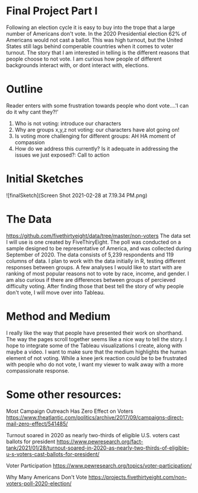 # Final Project Part I

Following an election cycle it is easy to buy into the trope that a large number of Americans don't vote. In the 2020 Presidential election 62% of Americans would not cast a ballot. This was high turnout, but the United States still lags behind comperable countries when it comes to voter turnout. The story that I am interested in telling is the different reasons that people choose to not vote. I am curious how people of different backgrounds interact with, or dont interact with, elections.

# Outline
Reader enters with some frustration towards people who dont vote....'I can do it why cant they?!'

1. Who is not voting: introduce our characters
3. Why are groups x,y,z not voting: our characters have alot going on!
4. Is voting more challenging for different groups: AH HA moment of compassion
5. How do we address this currently? Is it adequate in addressing the issues we just exposed?: Call to action


# Initial Sketches
![finalSketch](Screen Shot 2021-02-28 at 7.19.34 PM.png)


# The Data
https://github.com/fivethirtyeight/data/tree/master/non-voters
The data set I will use is one created by FiveThiryEight. The poll was conducted on a sample designed to be representative of America, and was collected during September of 2020. The data consists of 5,239 respondents and 119 columns of data. I plan to work with the data initially in R, testing different responses between groups. A few analyses I would like to start with are ranking of most popular reasons not to vote by race, income, and gender. I am also curious if there are differences between groups of percieved difficulty voting. After finding those that best tell the story of why people don't vote, I will move over into Tableau.

# Method and Medium
I really like the way that people have presented their work on shorthand. The way the pages scroll together seems like a nice way to tell the story. I hope to integrate some of the Tableau visualizations I create, along with maybe a video. I want to make sure that the medium highlights the human element of not voting. While a knee jerk reaction could be to be frustrated with people who do not vote, I want my viewer to walk away with a more compassionate response.

# Some other resources:
Most Campaign Outreach Has Zero Effect on Voters
https://www.theatlantic.com/politics/archive/2017/09/campaigns-direct-mail-zero-effect/541485/

Turnout soared in 2020 as nearly two-thirds of eligible U.S. voters cast ballots for president
https://www.pewresearch.org/fact-tank/2021/01/28/turnout-soared-in-2020-as-nearly-two-thirds-of-eligible-u-s-voters-cast-ballots-for-president/

Voter Participation
https://www.pewresearch.org/topics/voter-participation/

Why Many Americans Don't Vote
https://projects.fivethirtyeight.com/non-voters-poll-2020-election/

